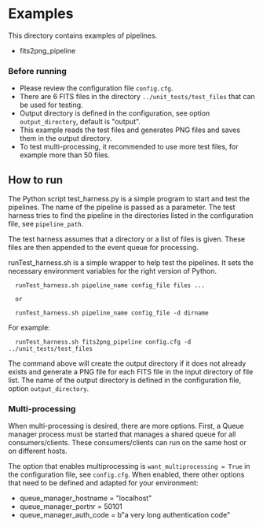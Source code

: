 # Examples

This directory contains examples of pipelines.
   - fits2png_pipeline


### Before running

- Please review the configuration file `config.cfg`.
- There are 6 FITS files in the directory `../unit_tests/test_files` that can be used for testing.
- Output directory is defined in the configuration, see option `output_directory`, default is "output".
- This example reads the test files and generates PNG files and saves them in the output directory.
- To test multi-processing, it recommended to use more test files, for example more than 50 files.


## How to run

The Python script test_harness.py is a simple program to start and test the pipelines.
The name of the pipeline is passed as a parameter. The test harness tries to find the pipeline
in the directories listed in the configuration file, see `pipeline_path`.

The test harness assumes that a directory or a list of files is given. 
These files are then appended to the event queue for processing. 

runTest_harness.sh is a simple wrapper to help test the pipelines. 
It sets the necessary environment variables for the right version of Python.

      runTest_harness.sh pipeline_name config_file files ...
      
      or
      
      runTest_harness.sh pipeline_name config_file -d dirname
      
For example:

      runTest_harness.sh fits2png_pipeline config.cfg -d ../unit_tests/test_files 


The command above will create the output directory if it does not already exists and generate a PNG file for each FITS file in 
the input directory of file list. The name of the output directory is defined in the configuration file, option `output_directory`. 

### Multi-processing

When multi-processing is desired, there are more options.
First, a Queue manager process must be started that manages a shared queue for all consumers/clients.
These consumers/clients can run on the same host or on different hosts.

The option that enables multiprocessing is `want_multiprocessing = True` in the configuration file, see `config.cfg`.
When enabled, there other options that need to be defined and adapted for your environment:
   -  queue\_manager\_hostname = "localhost"
   -  queue\_manager\_portnr = 50101
   -  queue\_manager\_auth\_code = b"a very long authentication code" 

